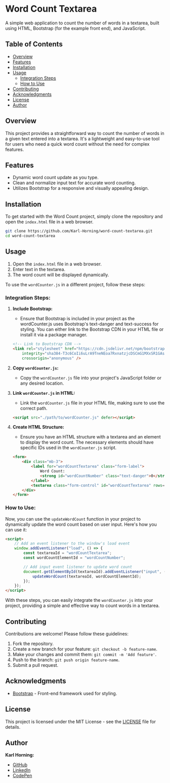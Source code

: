 # Word Count Textarea

A simple web application to count the number of words in a textarea, built using HTML, Bootstrap (for the example front end), and JavaScript.

## Table of Contents

- [Overview](#overview)
- [Features](#features)
- [Installation](#installation)
- [Usage](#usage)
    - [Integration Steps](#integration-steps)
    - [How to Use](#how-to-use)
- [Contributing](#contributing)
- [Acknowledgments](#acknowledgments)
- [License](#license)
- [Author](#author)

## Overview

This project provides a straightforward way to count the number of words in a given text entered into a textarea. It's a lightweight and easy-to-use tool for users who need a quick word count without the need for complex features.

## Features

- Dynamic word count update as you type.
- Clean and normalize input text for accurate word counting.
- Utilizes Bootstrap for a responsive and visually appealing design.

## Installation

To get started with the Word Count project, simply clone the repository and open the `index.html` file in a web browser.

```bash
git clone https://github.com/Karl-Horning/word-count-textarea.git
cd word-count-textarea
```

## Usage

1. Open the `index.html` file in a web browser.
2. Enter text in the textarea.
3. The word count will be displayed dynamically.

To use the `wordCounter.js` in a different project, follow these steps:

### Integration Steps:

1. **Include Bootstrap:**
   - Ensure that Bootstrap is included in your project as the wordCounter.js uses Bootstrap's text-danger and text-success for styling. You can either link to the Bootstrap CDN in your HTML file or install it via a package manager.

   ```html
   <!-- Link to Bootstrap CDN -->
   <link rel="stylesheet" href="https://cdn.jsdelivr.net/npm/bootstrap@5.3.2/dist/css/bootstrap.min.css"
       integrity="sha384-T3c6CoIi6uLrA9TneNEoa7RxnatzjcDSCmG1MXxSR1GAsXEV/Dwwykc2MPK8M2HN"
       crossorigin="anonymous" />
   ```

2. **Copy `wordCounter.js`:**
   - Copy the `wordCounter.js` file into your project's JavaScript folder or any desired location.

3. **Link `wordCounter.js` in HTML:**
   - Link the `wordCounter.js` file in your HTML file, making sure to use the correct path.

   ```html
   <script src="./path/to/wordCounter.js" defer></script>
   ```

4. **Create HTML Structure:**
   - Ensure you have an HTML structure with a textarea and an element to display the word count. The necessary elements should have specific IDs used in the `wordCounter.js` script.

   ```html
   <form>
       <div class="mb-3">
           <label for="wordCountTextarea" class="form-label">
               Word Count:
               <strong id="wordCountNumber" class="text-danger">0</strong>
           </label>
           <textarea class="form-control" id="wordCountTextarea" rows="10"></textarea>
       </div>
   </form>
   ```

### How to Use:

Now, you can use the `updateWordCount` function in your project to dynamically update the word count based on user input. Here's how you can use it:

```html
<script>
    // Add an event listener to the window's load event
    window.addEventListener("load", () => {
        const textareaId = "wordCountTextarea";
        const wordCountElementId = "wordCountNumber";

        // Add input event listener to update word count
        document.getElementById(textareaId).addEventListener("input", () => {
            updateWordCount(textareaId, wordCountElementId);
        });
    });
</script>
```

With these steps, you can easily integrate the `wordCounter.js` into your project, providing a simple and effective way to count words in a textarea.

## Contributing

Contributions are welcome! Please follow these guidelines:

1. Fork the repository.
2. Create a new branch for your feature: `git checkout -b feature-name`.
3. Make your changes and commit them: `git commit -m 'Add feature'`.
4. Push to the branch: `git push origin feature-name`.
5. Submit a pull request.

## Acknowledgments

- [Bootstrap](https://getbootstrap.com) - Front-end framework used for styling.

## License

This project is licensed under the MIT License - see the [LICENSE](LICENSE) file for details.

## Author

**Karl Horning:**
- [GitHub](https://github.com/Karl-Horning/)
- [LinkedIn](https://www.linkedin.com/in/karl-horning/)
- [CodePen](https://codepen.io/karlhorning)